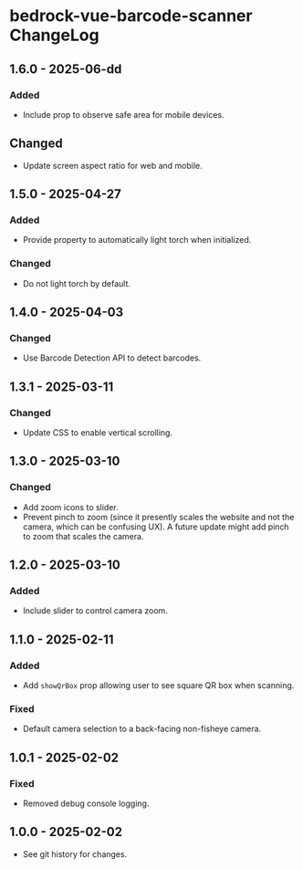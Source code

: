 # bedrock-vue-barcode-scanner ChangeLog

## 1.6.0 - 2025-06-dd

### Added
- Include prop to observe safe area for mobile devices.

## Changed
- Update screen aspect ratio for web and mobile.

## 1.5.0 - 2025-04-27

### Added
- Provide property to automatically light torch when initialized.

### Changed
- Do not light torch by default.

## 1.4.0 - 2025-04-03

### Changed
- Use Barcode Detection API to detect barcodes.

## 1.3.1 - 2025-03-11

### Changed
- Update CSS to enable vertical scrolling.

## 1.3.0 - 2025-03-10

### Changed
- Add zoom icons to slider.
- Prevent pinch to zoom (since it presently scales the website and
  not the camera, which can be confusing UX). A future update
  might add pinch to zoom that scales the camera.

## 1.2.0 - 2025-03-10

### Added
- Include slider to control camera zoom.

## 1.1.0 - 2025-02-11

### Added
- Add `showQrBox` prop allowing user to see square QR box when scanning.

### Fixed
- Default camera selection to a back-facing non-fisheye camera.

## 1.0.1 - 2025-02-02

### Fixed
- Removed debug console logging.

## 1.0.0 - 2025-02-02

- See git history for changes.
